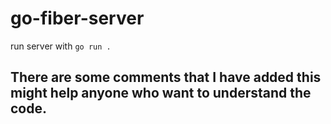 # go-fiber-server

run server with `go run .`

## There are some comments that I have added this might help anyone who want to understand the code.
